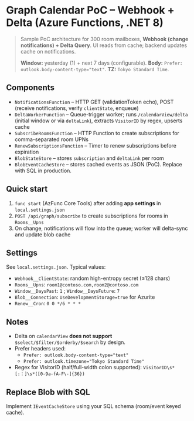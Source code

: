 
# Graph Calendar PoC – Webhook + Delta (Azure Functions, .NET 8)

> Sample PoC architecture for 300 room mailboxes, **Webhook (change notifications) + Delta Query**.
> UI reads from cache; backend updates cache on notifications.
>
> **Window:** yesterday (1) + next 7 days (configurable). **Body:** `Prefer: outlook.body-content-type="text"`. **TZ:** `Tokyo Standard Time`.

## Components
- `NotificationsFunction` – HTTP GET (validationToken echo), POST (receive notifications, verify `clientState`, enqueue)
- `DeltaWorkerFunction` – Queue-trigger worker; runs `/calendarView/delta` (initial window or via `deltaLink`), extracts `VisitorID` by regex, upserts cache
- `SubscribeRoomsFunction` – HTTP Function to create subscriptions for comma-separated room UPNs
- `RenewSubscriptionsFunction` – Timer to renew subscriptions before expiration
- `BlobStateStore` – stores `subscription` and `deltaLink` per room
- `BlobEventCacheStore` – stores cached events as JSON (PoC). Replace with SQL in production.

## Quick start
1. `func start` (AzFunc Core Tools) after adding **app settings** in `local.settings.json`
2. `POST /api/graph/subscribe` to create subscriptions for rooms in `Rooms__Upns`
3. On change, notifications will flow into the queue; worker will delta-sync and update blob cache

## Settings
See `local.settings.json`. Typical values:
- `Webhook__ClientState`: random high-entropy secret (≤128 chars)
- `Rooms__Upns`: `room1@contoso.com,room2@contoso.com`
- `Window__DaysPast`: `1` ; `Window__DaysFuture`: `7`
- `Blob__Connection`: `UseDevelopmentStorage=true` for Azurite
- `Renew__Cron`: `0 0 */6 * * *`

## Notes
- Delta on `calendarView` **does not support** `$select/$filter/$orderby/$search` by design.
- Prefer headers used:
  - `Prefer: outlook.body-content-type="text"`
  - `Prefer: outlook.timezone="Tokyo Standard Time"`
- Regex for VisitorID (half/full-width colon supported):
  `VisitorID\s*[:：]\s*([0-9a-fA-F\-]{36})`

## Replace Blob with SQL
Implement `IEventCacheStore` using your SQL schema (room/event keyed cache).
